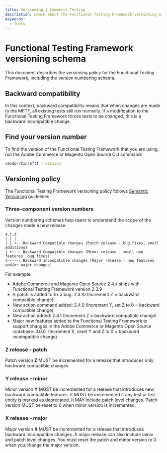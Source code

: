 ```yaml
---
title: Versioning | Commerce Testing
description: Learn about the Functional Testing Framework versioning scheme for Adobe Commerce and Magento Open Source code.
keywords:
  - Tools
---
```


# Functional Testing Framework versioning schema

This document describes the versioning policy for the Functional Testing Framework, including the version numbering schema.

## Backward compatibility

In this context, backward compatibility means that when changes are made to the MFTF, all existing tests still run normally.
If a modification to the Functional Testing Framework forces tests to be changed, this is a backward incompatible change.

## Find your version number

To find the version of the Functional Testing Framework that you are using, run the Adobe Commerce or Magento Open Source CLI command:

```bash
vendor/bin/mftf --version
```

## Versioning policy

The Functional Testing Framework versioning policy follows [Semantic Versioning](https://semver.org/) guidelines.

### Three-component version numbers

Version numbering schemes help users to understand the scope of the changes made a new release.

```tree
X.Y.Z
| | |
| | +-- Backward Compatible changes (Patch release - bug fixes, small additions)
| +---- Backward Compatible changes (Minor release - small new features, bug fixes)
+------ Backward Incompatible changes (Major release - new features and/or major changes)
```

For example:

-  Adobe Commerce and Magento Open Source 2.4.x ships with Functional Testing Framework version 2.3.9
-  A patch is added to fix a bug: 2.3.10 (Increment Z = backward compatible change)
-  New action command added: 2.4.0 (Increment Y, set Z to 0 = backward compatible change)
-  New action added: 2.4.1 (Increment Z = backward compatible change)
-  Major new features added to the Functional Testing Framework to support changes in the Adobe Commerce or Magento Open Source codebase: 3.0.0. (Increment X, reset Y and Z to 0 = backward incompatible change)

### Z release - patch

Patch version **Z** MUST be incremented for a release that introduces only backward compatible changes.
  
### Y release - minor

Minor version **Y** MUST be incremented for a release that introduces new, backward compatible features.
It MUST be incremented if any test or test entity is marked as deprecated.
It MAY include patch level changes. Patch version MUST be reset to 0 when minor version is incremented.

### X release - major

Major version **X** MUST be incremented for a release that introduces backward incompatible changes.
A major release can also include minor and patch level changes.
You must reset the patch and minor version to 0 when you change the major version.
